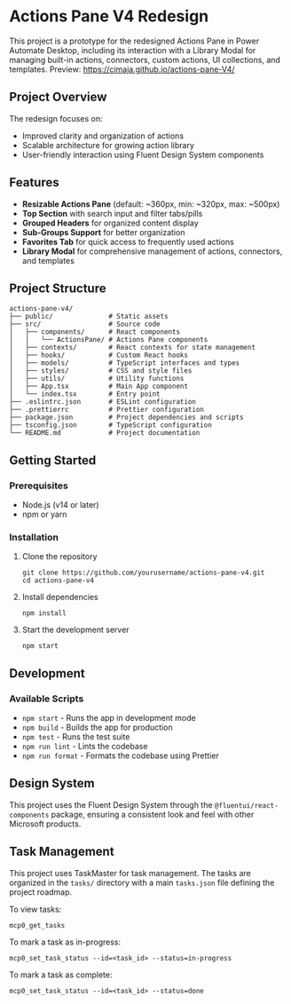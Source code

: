 # Actions Pane V4 Redesign

This project is a prototype for the redesigned Actions Pane in Power Automate Desktop, including its interaction with a Library Modal for managing built-in actions, connectors, custom actions, UI collections, and templates.
Preview: https://cimaja.github.io/actions-pane-V4/

## Project Overview

The redesign focuses on:
- Improved clarity and organization of actions
- Scalable architecture for growing action library
- User-friendly interaction using Fluent Design System components

## Features

- **Resizable Actions Pane** (default: ~360px, min: ~320px, max: ~500px)
- **Top Section** with search input and filter tabs/pills
- **Grouped Headers** for organized content display
- **Sub-Groups Support** for better organization
- **Favorites Tab** for quick access to frequently used actions
- **Library Modal** for comprehensive management of actions, connectors, and templates

## Project Structure

```
actions-pane-v4/
├── public/              # Static assets
├── src/                 # Source code
│   ├── components/      # React components
│   │   └── ActionsPane/ # Actions Pane components
│   ├── contexts/        # React contexts for state management
│   ├── hooks/           # Custom React hooks
│   ├── models/          # TypeScript interfaces and types
│   ├── styles/          # CSS and style files
│   ├── utils/           # Utility functions
│   ├── App.tsx          # Main App component
│   └── index.tsx        # Entry point
├── .eslintrc.json       # ESLint configuration
├── .prettierrc          # Prettier configuration
├── package.json         # Project dependencies and scripts
├── tsconfig.json        # TypeScript configuration
└── README.md            # Project documentation
```

## Getting Started

### Prerequisites

- Node.js (v14 or later)
- npm or yarn

### Installation

1. Clone the repository
   ```
   git clone https://github.com/yourusername/actions-pane-v4.git
   cd actions-pane-v4
   ```

2. Install dependencies
   ```
   npm install
   ```

3. Start the development server
   ```
   npm start
   ```

## Development

### Available Scripts

- `npm start` - Runs the app in development mode
- `npm build` - Builds the app for production
- `npm test` - Runs the test suite
- `npm run lint` - Lints the codebase
- `npm run format` - Formats the codebase using Prettier

## Design System

This project uses the Fluent Design System through the `@fluentui/react-components` package, ensuring a consistent look and feel with other Microsoft products.

## Task Management

This project uses TaskMaster for task management. The tasks are organized in the `tasks/` directory with a main `tasks.json` file defining the project roadmap.

To view tasks:
```
mcp0_get_tasks
```

To mark a task as in-progress:
```
mcp0_set_task_status --id=<task_id> --status=in-progress
```

To mark a task as complete:
```
mcp0_set_task_status --id=<task_id> --status=done
```
